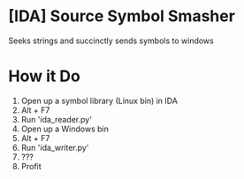 # [IDA] Source Symbol Smasher
 Seeks strings and succinctly sends symbols to windows

# How it Do #

1. Open up a symbol library (Linux bin) in IDA
2. Alt + F7
3. Run 'ida_reader.py'
4. Open up a Windows bin
5. Alt + F7
6. Run 'ida_writer.py'
7. ???
8. Profit